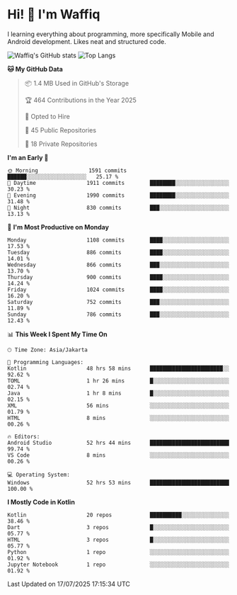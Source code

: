 
# Hi! 👋 I'm Waffiq

I learning everything about programming, more specifically Mobile and Android development. Likes neat and structured code.

<!-- Get to know more about me?

<a href="https://www.linkedin.com/in/waffiqaziz/"><img src="https://img.shields.io/static/v1?label=%20&message=LinkedIn&logo=linkedin&logoColor=white&color=0A66C2&style=for-the-badge" alt="LinkedIn"></a>
<a href="https://www.instagram.com/waffiqaziz/"><img src="https://img.shields.io/static/v1?label=%20&message=instagram&logo=instagram&logoColor=white&labelColor=%23E1306C&color=%23E1306C&style=for-the-badge" alt="Instagram"></a>
<a href="https://web.facebook.com/WaffiqAziz/"><img src="https://img.shields.io/static/v1?label=%20&message=Facebook&logo=facebook&logoColor=white&color=1877F2&style=for-the-badge" alt="Facebook"></a>
<a href="https://twitter.com/waffiqaziz"><img src="https://img.shields.io/static/v1?label=%20&message=X&logo=x&logoColor=white&color=000000&style=for-the-badge" alt="X"></a> -->

![Waffiq's GitHub stats](https://github-readme-stats-eight-theta.vercel.app/api?username=waffiqaziz&show_icons=true&include_all_commits=true&count_private=true&theme=dark)
![Top Langs](https://github-readme-stats.vercel.app/api/top-langs/?username=waffiqaziz&layout=compact&langs_count=8&theme=dark)

<!--START_SECTION:waka-->
**🐱 My GitHub Data** 

> 📦 1.4 MB Used in GitHub's Storage 
 > 
> 🏆 464 Contributions in the Year 2025
 > 
> 💼 Opted to Hire
 > 
> 📜 45 Public Repositories 
 > 
> 🔑 18 Private Repositories 
 > 
**I'm an Early 🐤** 

```text
🌞 Morning                1591 commits        ██████░░░░░░░░░░░░░░░░░░░   25.17 % 
🌆 Daytime                1911 commits        ████████░░░░░░░░░░░░░░░░░   30.23 % 
🌃 Evening                1990 commits        ████████░░░░░░░░░░░░░░░░░   31.48 % 
🌙 Night                  830 commits         ███░░░░░░░░░░░░░░░░░░░░░░   13.13 % 
```
📅 **I'm Most Productive on Monday** 

```text
Monday                   1108 commits        ████░░░░░░░░░░░░░░░░░░░░░   17.53 % 
Tuesday                  886 commits         ████░░░░░░░░░░░░░░░░░░░░░   14.01 % 
Wednesday                866 commits         ███░░░░░░░░░░░░░░░░░░░░░░   13.70 % 
Thursday                 900 commits         ████░░░░░░░░░░░░░░░░░░░░░   14.24 % 
Friday                   1024 commits        ████░░░░░░░░░░░░░░░░░░░░░   16.20 % 
Saturday                 752 commits         ███░░░░░░░░░░░░░░░░░░░░░░   11.89 % 
Sunday                   786 commits         ███░░░░░░░░░░░░░░░░░░░░░░   12.43 % 
```


📊 **This Week I Spent My Time On** 

```text
🕑︎ Time Zone: Asia/Jakarta

💬 Programming Languages: 
Kotlin                   48 hrs 58 mins      ███████████████████████░░   92.62 % 
TOML                     1 hr 26 mins        █░░░░░░░░░░░░░░░░░░░░░░░░   02.74 % 
Java                     1 hr 8 mins         █░░░░░░░░░░░░░░░░░░░░░░░░   02.15 % 
XML                      56 mins             ░░░░░░░░░░░░░░░░░░░░░░░░░   01.79 % 
HTML                     8 mins              ░░░░░░░░░░░░░░░░░░░░░░░░░   00.26 % 

🔥 Editors: 
Android Studio           52 hrs 44 mins      █████████████████████████   99.74 % 
VS Code                  8 mins              ░░░░░░░░░░░░░░░░░░░░░░░░░   00.26 % 

💻 Operating System: 
Windows                  52 hrs 53 mins      █████████████████████████   100.00 % 
```

**I Mostly Code in Kotlin** 

```text
Kotlin                   20 repos            ██████████░░░░░░░░░░░░░░░   38.46 % 
Dart                     3 repos             █░░░░░░░░░░░░░░░░░░░░░░░░   05.77 % 
HTML                     3 repos             █░░░░░░░░░░░░░░░░░░░░░░░░   05.77 % 
Python                   1 repo              ░░░░░░░░░░░░░░░░░░░░░░░░░   01.92 % 
Jupyter Notebook         1 repo              ░░░░░░░░░░░░░░░░░░░░░░░░░   01.92 % 
```




 Last Updated on 17/07/2025 17:15:34 UTC
<!--END_SECTION:waka-->
